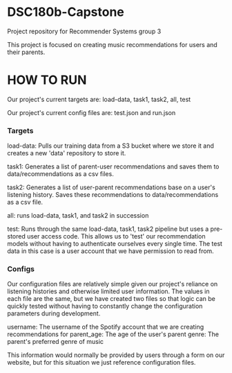 # DSC180b-Capstone
Project repository for Recommender Systems group 3

This project is focused on creating music recommendations for users and their parents.

# HOW TO RUN

Our project's current targets are: load-data, task1, task2, all, test

Our project's current config files are: test.json and run.json

### Targets

load-data: Pulls our training data from a S3 bucket where we store it and creates a new 'data'
repository to store it.

task1: Generates a list of parent-user recommendations and saves them to data/recommendations as
a csv files.

task2: Generates a list of user-parent recommendations base on a user's listening history. Saves
these recommendations to data/recommendations as a csv file.

all: runs load-data, task1, and task2 in succession

test: Runs through the same load-data, task1, task2 pipeline but uses a pre-stored user access code.
This allows us to 'test' our recommendation models without having to authenticate ourselves every
single time. The test data in this case is a user account that we have permission to read from.

### Configs

Our configuration files are relatively simple given our project's reliance on listening histories and
otherwise limited user information. The values in each file are the same, but we have created two files
so that logic can be quickly tested without having to constantly change the configuration parameters during
development.

username: The username of the Spotify account that we are creating recommendations for
parent_age: The age of the user's parent
genre: The parent's preferred genre of music

This information would normally be provided by users through a form on our website, but for this situation
we just reference configuration files.

